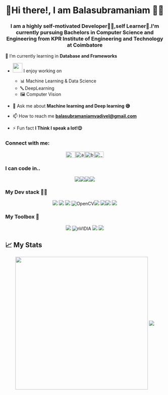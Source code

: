 <h1 align="center">👋Hi there!, I am Balasubramaniam 🙇‍♀️</h1>
<h3 align="center">I am a highly self-motivated Developer👨‍💻,self Learner🤥.I'm currently pursuing Bachelors in Computer Science and Engineering from KPR Institute of Engineering and Technology at Coimbatore</h3>

🌱 I’m currently learning in **Database and Frameworks**

- <img src="https://media.giphy.com/media/WUlplcMpOCEmTGBtBW/giphy.gif" width="30">  I enjoy working on
  - 📊 Machine Learning & Data Science
  - 🔤 DeepLearning
  - 🖼 Computer Vision
 
- 💬 Ask me about **Machine learning and Deep learning 😅**

- 📫 How to reach me **balasubramaniamvadivel@gmail.com**

- ⚡ Fun fact **I Think I speak a lot!😌**

<h3 align="left">Connect with me:</h3>
<p align="center">
<a href="https://twitter.com/Nav_iinV" target="blank"><img align="center" src="https://cdn.jsdelivr.net/npm/simple-icons@3.0.1/icons/twitter.svg" alt="@nav_iin" height="20" width="30" /></a><a href="https://www.linkedin.com/in/balasubramaniam-v-5215251b7/" target="blank"><img align="center" src="https://cdn.jsdelivr.net/npm/simple-icons@3.0.1/icons/linkedin.svg" alt="arunpandian-rk7" height="20" width="30" /></a><a href="https://www.kaggle.com/balasubramaniamv" target="blank"><img align="center" src="https://cdn.jsdelivr.net/npm/simple-icons@3.0.1/icons/kaggle.svg" alt="balasubramaniam-v" height="20" width="30" /></a><a href="https://www.instagram.com/_b26__/" target="blank"><img align="center" src="https://cdn.jsdelivr.net/npm/simple-icons@3.0.1/icons/instagram.svg" alt="_b26_" height="20" width="30" /></a>
</p>


### I can code in..
<p align="center">
<img src="https://img.shields.io/badge/python%20-%2314354C.svg?&style=for-the-badge&logo=python&logoColor=gold"/><img src="https://img.shields.io/badge/html5%20-%23E34F26.svg?&style=for-the-badge&logo=html5&logoColor=white"/><img src="https://img.shields.io/badge/css3%20-%231572B6.svg?&style=for-the-badge&logo=css3&logoColor=white"/><img src="https://img.shields.io/badge/c++%20-%2300599C.svg?&style=for-the-badge&logo=c%2B%2B&logoColor=white"/>

 <h3>My Dev stack 👨‍💻</h3>
  
  <p align="center">
<img src="https://img.shields.io/badge/TensorFlow%20-%23FF6F00.svg?&style=for-the-badge&logo=TensorFlow&logoColor=white" /> <img src="https://img.shields.io/badge/PyTorch-black?&style=for-the-badge&logo=pytorch&logoColor=red"/> <img src="https://img.shields.io/badge/Numpy-013220?&style=for-the-badge&logo=numpy"/> <img alt="OpenCV" src="https://img.shields.io/badge/opencv-%23white.svg?&style=for-the-badge&logo=opencv&logoColor=white"/><img src="https://img.shields.io/badge/Pandas-130654?&style=for-the-badge&logo=pandas"/> <img src="https://img.shields.io/badge/Scikit--Learn-%233294C7?&style=for-the-badge&logo=scikit-learn"/><img src="https://img.shields.io/badge/github%20-%23121011.svg?&style=for-the-badge&logo=github&logoColor=white"/> <img src="https://img.shields.io/badge/git%20-%23F05033.svg?&style=for-the-badge&logo=git&logoColor=white"/>

 
 <h3> My Toolbox 🧰</h3>
  <p align="center">
<img src="https://img.shields.io/badge/Windows-555555.svg?&style=flat-square&logo=windows&logoColor=0078D6">
<img alt="nVIDIA" src="https://img.shields.io/badge/nVIDIA-%2376B900.svg?&style=flat&logo=nVIDIA&logoColor=white"/>
<img src="https://img.shields.io/badge/VS Code-555555?style=flat-square&logo=visual-studio-code&logoColor=007ACC">
<img src="https://img.shields.io/badge/Jupyter-555555.svg?&style=flat-square&logo=jupyter&logoColor=F37626">
</p> 




 ## 📈 My Stats
<p align='center' >
<img align="center" src="https://github-readme-stats.vercel.app/api?username=Balasubramaniam077&show_icons=true&theme=dark" width=420/>
<img align="center" src="https://github-readme-stats.vercel.app/api/top-langs/?username=Balasubramaniam077&layout=compact&theme=dark">
<p/>
